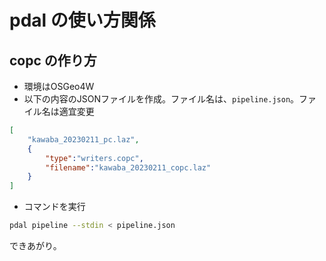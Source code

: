 # pdal の使い方関係

## copc の作り方
- 環境はOSGeo4W
- 以下の内容のJSONファイルを作成。ファイル名は、`pipeline.json`。ファイル名は適宜変更
```json
[
    "kawaba_20230211_pc.laz",
    {
        "type":"writers.copc",
        "filename":"kawaba_20230211_copc.laz"
    }
]
```
- コマンドを実行
```sh
pdal pipeline --stdin < pipeline.json
```

できあがり。
